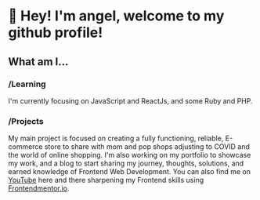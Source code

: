 # 👋 Hey! I'm angel, welcome to my github profile!

## What am I...

### /Learning
I'm currently focusing on JavaScript and ReactJs, and some Ruby and PHP.

### /Projects
My main project is focused on creating a fully functioning, reliable, E-commerce store to share with mom and pop shops adjusting to COVID and the world of online shopping. I'm also working on my portfolio to showcase my work, and a blog to start sharing my journey, thoughts, solutions, and earned knowledge of Frontend Web Development. You can also find me on [YouTube](https://www.youtube.com/channel/UCp1rLj8Sm3077g9Z-fpeglQ) here and there sharpening my Frontend skills using [Frontendmentor.io](https://www.frontendmentor.io/profile/amsIII).
